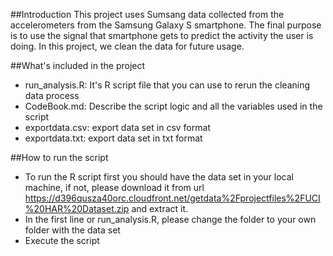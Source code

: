 ##Introduction
This project uses Sumsang data collected from the accelerometers from the Samsung Galaxy S smartphone.
The final purpose is to use the signal that smartphone gets to predict the activity the user is doing.
In this project, we clean the data for future usage.

##What's included in the project
* run_analysis.R: It's R script file that you can use to rerun the cleaning data process
* CodeBook.md: Describe the script logic and all the variables used in the script
* exportdata.csv: export data set in csv format
* exportdata.txt: export data set in txt format

##How to run the script
* To run the R script first you should have the data set in your local machine, if not, please download it from url https://d396qusza40orc.cloudfront.net/getdata%2Fprojectfiles%2FUCI%20HAR%20Dataset.zip  and extract it.
* In the first line or run_analysis.R, please change the folder to your own folder with the data set
* Execute the script